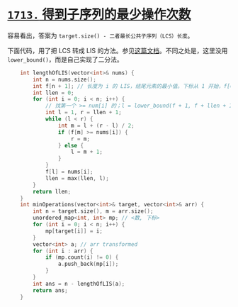 # [`1713.` 得到子序列的最少操作次数](https://leetcode.cn/problems/minimum-operations-to-make-a-subsequence/)

容易看出，答案为 `target.size() - 二者最长公共子序列（LCS）长度`。

下面代码，用了把 LCS 转成 LIS 的方法。参见[这篇文档](dp-03-lis-最长递增子序列-01-综述.md)。不同之处是，这里没用 `lower_bound()`，而是自己实现了二分法。

```cpp
    int lengthOfLIS(vector<int>& nums) {
        int n = nums.size();
        int f[n + 1]; // 长度为 i 的 LIS，结尾元素的最小值。下标从 1 开始，f[0] 无用。
        int llen = 0;
        for (int i = 0; i < n; i++) {
            // 找第一个 >= num[i] 的；l = lower_bound(f + 1, f + llen + 1, nums[i]) - f;
            int l = 1, r = llen + 1;
            while (l < r) {
                int m = l + (r - l) / 2;
                if (f[m] >= nums[i]) {
                    r = m;
                } else {
                    l = m + 1;
                }
            }
            f[l] = nums[i];
            llen = max(llen, l);
        }
        return llen;
    }
    int minOperations(vector<int>& target, vector<int>& arr) {
        int n = target.size(), m = arr.size();
        unordered_map<int, int> mp; // <数, 下标>
        for (int i = 0; i < n; i++) {
            mp[target[i]] = i;
        }
        vector<int> a; // arr transformed
        for (int i : arr) {
            if (mp.count(i) != 0) {
                a.push_back(mp[i]);
            }
        }
        int ans = n - lengthOfLIS(a);
        return ans;
    }
```
